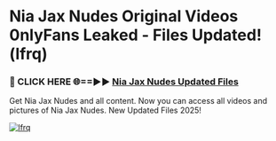 # Nia Jax Nudes Original Videos 0nlyFans Leaked - Files Updated! (lfrq)

<h3>🔴 CLICK HERE 🌐==►► <a href="https://tinyurl.com/yrmya6cz" rel="nofollow">Nia Jax Nudes Updated Files</a></h3>

Get Nia Jax Nudes and all content. Now you can access all videos and pictures of Nia Jax Nudes. New Updated Files 2025!

[![lfrq](https://i.imgur.com/FMdXYCs.gif)](https://tinyurl.com/yrmya6cz)

